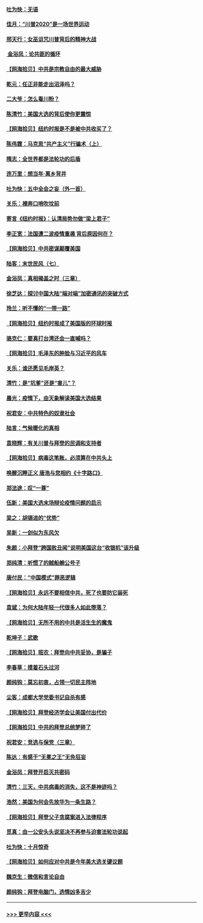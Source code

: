 #### [吐为快：无语](../pages/nsc993/n12518588.md?t=11030901) 
#### [佳月：“川普2020”是一场世界运动](../pages/nsc993/n12518581.md?t=11030901) 
#### [邢天行：女巫诅咒川普背后的精神大战](../pages/nsc993/n12517257.md?t=11030901) 
#### [ 金浴凤：论共匪的循环](../pages/nsc993/n12517133.md?t=11030901) 
#### [【网海拾贝】中共是宗教自由的最大威胁](../pages/nsc993/n12516879.md?t=11030901) 
#### [乾元：任正非能走出沼泽吗？](../pages/nsc993/n12515831.md?t=11030901) 
#### [二大爷：怎么看川粉？](../pages/nsc993/n12515820.md?t=11030901) 
#### [陈清竹：美国大选的背后使你更震惊](../pages/nsc993/n12515589.md?t=11030901) 
#### [【网海拾贝】纽约时报是不是被中共收买了？](../pages/nsc993/n12515122.md?t=11030901) 
#### [陈伟霆：马克思“共产主义”行骗术（上）](../pages/nsc993/n12510217.md?t=11030901) 
#### [隋志：全世界都是法轮功的后盾](../pages/nsc993/n12510636.md?t=11030901) 
#### [连万里：想当年‧离乡背井](../pages/nsc993/n12510623.md?t=11030901) 
#### [吐为快：五中全会之妄（外一首）](../pages/nsc993/n12510470.md?t=11030901) 
#### [关乐：裸奔口哨吹坟前](../pages/nsc993/n12510403.md?t=11030901) 
#### [寄言《纽约时报》：认清局势勿做“梁上君子”](../pages/nsc993/n12510042.md?t=11030901) 
#### [李正宽：法国遭二波疫情重袭 背后原因何在？](../pages/nsc993/n12509971.md?t=11030901) 
#### [【网海拾贝】中共密谋颠覆美国](../pages/nsc993/n12509816.md?t=11030901) 
#### [陆客：末世民风（七）](../pages/nsc993/n12507822.md?t=11030901) 
#### [金浴凤：真相揭盖之时（三章）](../pages/nsc993/n12507804.md?t=11030901) 
#### [徐芝达：探讨中国大陆“端对端”加密通讯的突破方式](../pages/nsc993/n12507682.md?t=11030901) 
#### [玲兰：听不懂的“一带一路”](../pages/nsc993/n12507669.md?t=11030901) 
#### [【网海拾贝】纽约时报成了美国版的环球时报](../pages/nsc993/n12507053.md?t=11030901) 
#### [骆克仁：要真打台湾还会一直喊吗？](../pages/nsc993/n12506843.md?t=11030901) 
#### [【网海拾贝】毛泽东的肿脸与习近平的风车](../pages/nsc993/n12504537.md?t=11030901) 
#### [关乐：谁还愿见毛岸英？](../pages/nsc993/n12503866.md?t=11030901) 
#### [清竹：是“坑爹”还是“害儿”？](../pages/nsc993/n12503034.md?t=11030901) 
#### [晨光：疫情下，由天象解读美国大选结果](../pages/nsc993/n12502536.md?t=11030901) 
#### [祝君安：中共特色的奴隶社会](../pages/nsc993/n12501529.md?t=11030901) 
#### [陆言：气候暖化的真相](../pages/nsc993/n12501183.md?t=11030901) 
#### [袁晓辉：有关川普与拜登的民调和支持者](../pages/nsc993/n12500433.md?t=11030901) 
#### [【网海拾贝】病毒这笔账，必须算在中共头上](../pages/nsc993/n12500320.md?t=11030901) 
#### [唤醒沉睡正义 唐浩与您相约《十字路口》](../pages/nsc993/n12497980.md?t=11030901) 
#### [郑法途：叹“一尊”](../pages/nsc993/n12498837.md?t=11030901) 
#### [伍新：美国大选末场辩论疫情问题的启示](../pages/nsc993/n12498829.md?t=11030901) 
#### [梁之：胡锡进的“优势”](../pages/nsc993/n12498780.md?t=11030901) 
#### [吴新：一剑似为东风欠](../pages/nsc993/n12498772.md?t=11030901) 
#### [朱颜：小拜登“跨国败丑闻”说明美国这台“收银机”该升级](../pages/nsc993/n12498731.md?t=11030901) 
#### [郑纯清：听惯了的贼船艄公号子](../pages/nsc993/n12498721.md?t=11030901) 
#### [唐付民：“中国模式”罪恶逻辑](../pages/nsc993/n12498310.md?t=11030901) 
#### [【网海拾贝】永远不要相信中共，死了也要防它装死](../pages/nsc993/n12498162.md?t=11030901) 
#### [袁斌：为何大陆年轻一代很多人如此堕落？](../pages/nsc993/n12495696.md?t=11030901) 
#### [【网海拾贝】无所不用的中共是活生生的魔鬼](../pages/nsc993/n12495621.md?t=11030901) 
#### [乾坤子：武歌](../pages/nsc993/n12493391.md?t=11030901) 
#### [【网海拾贝】班农：拜登向中共妥协，是骗子](../pages/nsc993/n12492877.md?t=11030901) 
#### [李春草：摸着石头过河](../pages/nsc993/n12491121.md?t=11030901) 
#### [颜纯钩：莫忘初衷，占领一切民主阵地](../pages/nsc993/n12490965.md?t=11030901) 
#### [尘客：成都大学党委书记自杀有感](../pages/nsc993/n12490950.md?t=11030901) 
#### [【网海拾贝】拜登经济学会让美国付出代价](../pages/nsc993/n12489662.md?t=11030901) 
#### [【网海拾贝】中共的拜登总统梦碎了](../pages/nsc993/n12487896.md?t=11030901) 
#### [祝君安：竞选与保党（三章）](../pages/nsc993/n12487258.md?t=11030901) 
#### [陈达：有感于“无冕之王”无免狂妄](../pages/nsc993/n12485133.md?t=11030901) 
#### [金浴凤：拜登开启灭共密码](../pages/nsc993/n12485125.md?t=11030901) 
#### [清竹：三天，中共病毒的消失，这不是神迹吗？](../pages/nsc993/n12485027.md?t=11030901) 
#### [浩然：美国为何会先放华为一条生路？](../pages/nsc993/n12484997.md?t=11030901) 
#### [【网海拾贝】拜登父子贪腐案进入法律程序](../pages/nsc993/n12484957.md?t=11030901) 
#### [觅真：由一公安头头说坚决不再参与迫害法轮功说起](../pages/nsc993/n12484212.md?t=11030901) 
#### [吐为快：十月惊奇](../pages/nsc993/n12484172.md?t=11030901) 
#### [【网海拾贝】如何应对中共是今年美大选关键议题](../pages/nsc993/n12483755.md?t=11030901) 
#### [魏京生：微信和言论自由](../pages/nsc993/n12483372.md?t=11030901) 
#### [颜纯钩：拜登电脑门，选情凶多吉少](../pages/nsc993/n12482666.md?t=11030901) 

----
#### [ >>> 更早内容 <<< ](../indexes/nsc993-earlier.md)
